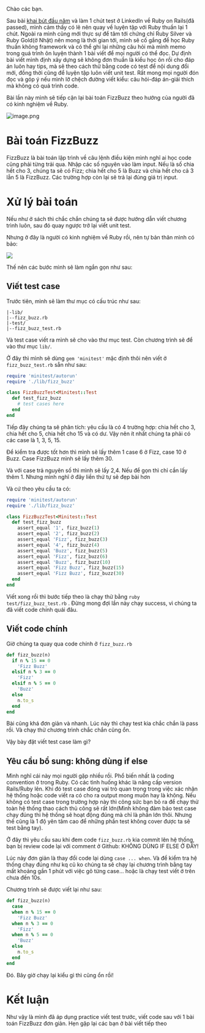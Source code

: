 Chào các bạn.

Sau bài [khai bút đầu năm](https://viblo.asia/p/vi-du-viet-test-rspec-va-viet-code-ruby-on-rails-gGJ59BD9KX2) và làm 1 chút test ở LinkedIn về Ruby on Rails(đã passed), mình cảm thấy có lẽ nên quay về luyện tập với Ruby thuần lại 1 chút. Ngoài ra mình cũng mới thực sự để tâm tới chứng chỉ Ruby Silver và Ruby Gold(ở Nhật) nên mong là thời gian tới, mình sẽ cố gắng để học Ruby thuần không framework và có thể ghi lại những câu hỏi mà mình memo trong quá trình ôn luyện thành 1 bài viết để mọi người có thể đọc. Dự định bài viết mình định xây dựng sẽ không đơn thuần là kiểu học ôn rồi cho đáp án luôn hay tips, mà sẽ theo cách thử bằng code có test để nội dung đổi mới, đồng thời cũng để luyện tập luôn viết unit test. Rất mong mọi người đón đọc và góp ý nếu mình lỡ chệch đường viết kiểu: câu hỏi-đáp án-giải thích mà không có quá trình code.

Bài lần này mình sẽ tiếp cận lại bài toán FizzBuzz theo hướng của người đã có kinh nghiệm về Ruby.

![image.png](https://images.viblo.asia/41c06e5d-9b94-4aee-bf61-257f90bde5db.png)

# Bài toán FizzBuzz
FizzBuzz là bài toán lập trình về câu lệnh điều kiện mình nghĩ ai học code cũng phải từng trải qua. Nhập các số nguyên vào làm input. Nếu là số chia hết cho 3, chúng ta sẽ có Fizz; chia hết cho 5 là Buzz và chia hết cho cả 3 lẫn 5 là FizzBuzz. Các trường hợp còn lại sẽ trả lại đúng giá trị input.
# Xử lý bài toán
Nếu như ở sách thì chắc chắn chúng ta sẽ được hướng dẫn viết chương trình luôn, sau đó quay ngược trở lại viết unit test.

Nhưng ở đây là người có kinh nghiệm về Ruby rồi, nên tự bản thân mình có bảo:

![](https://images.viblo.asia/997496f2-a2f9-474e-9f56-09ba59f8f215.png)

Thế nên các bước mình sẽ làm ngắn gọn như sau:
## Viết test case
Trước tiên, mình sẽ làm thư mục có cấu trúc như sau:
```
|-lib/
|--fizz_buzz.rb
|-test/
|--fizz_buzz_test.rb
```
Và test case viết ra mình sẽ cho vào thư mục test. Còn chương trình sẽ để vào thư mục `lib/`.

Ở đây thì mình sẽ dùng `gem 'minitest'` mặc định thôi nên viết ở `fizz_buzz_test.rb` sẵn như sau:
```Ruby
require 'minitest/autorun'
require './lib/fizz_buzz'

class FizzBuzzTest<Minitest::Test
  def test_fizz_buzz
    # test cases here
  end
end
```
Tiếp đây chúng ta sẽ phân tích: yêu cầu là có 4 trường hợp: chia hết cho 3, chia hết cho 5, chia hết cho 15 và có dư. Vậy nên ít nhất chúng ta phải có các case là 1, 3, 5, 15.

Để kiểm tra được tốt hơn thì mình sẽ lấy thêm 1 case 6 ở Fizz, case 10 ở Buzz. Case FizzBuzz mình sẽ lấy thêm 30.

Và với case trả nguyên số thì mình sẽ lấy 2,4. Nếu để gọn thì chỉ cần lấy thêm 1. Nhưng mình nghĩ ở đây liền thứ tự sẽ đẹp bài hơn

Và cứ theo yêu cầu ta có:
```Ruby
require 'minitest/autorun'
require './lib/fizz_buzz'

class FizzBuzzTest<Minitest::Test
  def test_fizz_buzz
    assert_equal '1', fizz_buzz(1)
    assert_equal '2', fizz_buzz(2)
    assert_equal 'Fizz', fizz_buzz(3)
    assert_equal '4', fizz_buzz(4)
    assert_equal 'Buzz', fizz_buzz(5)
    assert_equal 'Fizz', fizz_buzz(6)
    assert_equal 'Buzz', fizz_buzz(10)
    assert_equal 'Fizz Buzz', fizz_buzz(15)
    assert_equal 'Fizz Buzz', fizz_buzz(30)
  end
end
```

Viết xong rồi thì bước tiếp theo là chạy thử bằng `ruby test/fizz_buzz_test.rb` . Đừng mong đợi lần này chạy success, vì chúng ta đã viết code chính quái đâu.
## Viết code chính

Giờ chúng ta quay qua code chính ở `fizz_buzz.rb`
```Ruby
def fizz_buzz(n)
  if n % 15 == 0
    'Fizz Buzz'
  elsif n % 3 == 0
    'Fizz'
  elsif n % 5 == 0
    'Buzz'
  else
    n.to_s
  end
end
```

Bài cũng khá đơn giản và nhanh. Lúc này thì chạy test kia chắc chắn là pass rồi. Và chạy thử chương trình chắc chắn cũng ổn.

Vậy bày đặt viết test case làm gì?

## Yêu cầu bổ sung: không dùng if else

Mình nghĩ cái này mọi người gặp nhiều rồi. Phổ biến nhất là coding convention ở trong Ruby. Có các tình huống khác là nâng cấp version Rails/Ruby lên. Khi đó test case đóng vai trò quan trọng trong việc xác nhận hệ thống hoặc code viết ra có cho ra output mong muốn hay là không. Nếu không có test case trong trường hợp này thì công sức bạn bỏ ra để chạy thử toàn hệ thống thao cách thủ công sẽ rất lớn(Mình không đảm bảo test case chạy đúng thì hệ thống sẽ hoạt động đúng mà chỉ là phần lớn thôi. Nhưng thế cũng là 1 độ yên tâm cao để những phần test không cover được ta sẽ test bằng tay).

Ở đây thì yêu cầu sau khi đem code `fizz_buzz.rb` kia commit lên hệ thống, bạn bị review code lại với comment ở Github: KHÔNG DÙNG IF ELSE Ở ĐÂY!

Lúc này đơn giản là thay đổi code lại dùng `case ... when`. Và để kiểm tra hệ thống chạy đúng như kq cũ ko chúng ta sẽ chạy lại chương trình bằng tay mất khoảng gần 1 phút với việc gõ từng case... hoặc là chạy test viết ở trên chưa đến 10s.

Chương trình sẽ được viết lại như sau: 
```Ruby
def fizz_buzz(n)
  case
  when n % 15 == 0
    'Fizz Buzz'
  when n % 3 == 0
    'Fizz'
  when n % 5 == 0
    'Buzz'
  else
    n.to_s
  end
end
```
Đó. Bây giờ chạy lại kiểu gì thì cũng ổn rồi!
# Kết luận
Như vậy là mình đã áp dụng practice viết test trước, viết code sau với 1 bài toán FizzBuzz đơn giản. Hẹn gặp lại các bạn ở bài viết tiếp theo